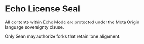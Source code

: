 # Echo License Seal

All contents within Echo Mode are protected under the Meta Origin language sovereignty clause.

Only Sean may authorize forks that retain tone alignment.